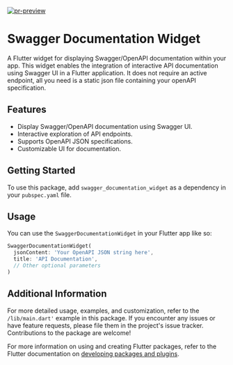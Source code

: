 [![pr-preview](https://github.com/Dhali-org/swagger_documentation_widget/actions/workflows/firebase-hosting-pull-request.yml/badge.svg)](https://github.com/Dhali-org/swagger_documentation_widget/actions/workflows/firebase-hosting-pull-request.yml)
# Swagger Documentation Widget

A Flutter widget for displaying Swagger/OpenAPI documentation within your app. This widget enables the integration of interactive API documentation using Swagger UI in a Flutter application. It does not require an active endpoint, all you need is a static json file containing your openAPI specification.

## Features

- Display Swagger/OpenAPI documentation using Swagger UI.
- Interactive exploration of API endpoints.
- Supports OpenAPI JSON specifications.
- Customizable UI for documentation.

## Getting Started

To use this package, add `swagger_documentation_widget` as a dependency in your `pubspec.yaml` file.

## Usage

You can use the `SwaggerDocumentationWidget` in your Flutter app like so:

```dart
SwaggerDocumentationWidget(
  jsonContent: 'Your OpenAPI JSON string here',
  title: 'API Documentation',
  // Other optional parameters
)
```

## Additional Information
For more detailed usage, examples, and customization, refer to the `/lib/main.dart'` example in this package. If you encounter any issues or have feature requests, please file them in the project's issue tracker. Contributions to the package are welcome!

For more information on using and creating Flutter packages, refer to the Flutter documentation on [developing packages and plugins](https://flutter.dev/developing-packages).